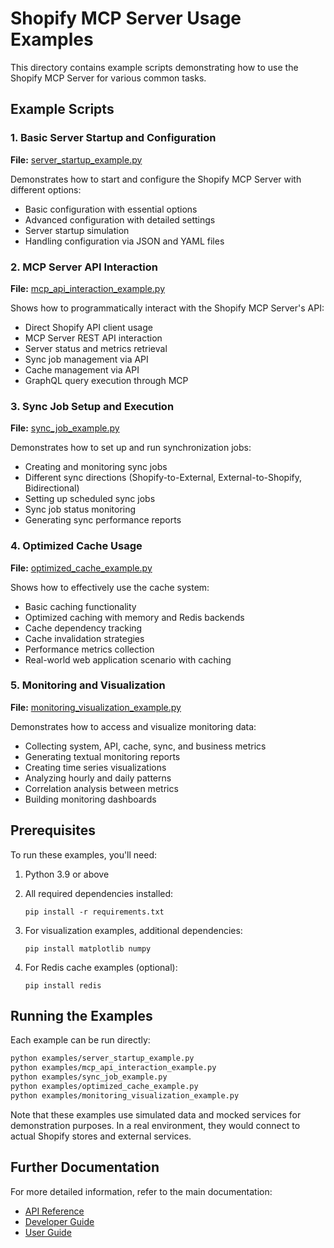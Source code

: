 # Shopify MCP Server Usage Examples

This directory contains example scripts demonstrating how to use the Shopify MCP Server for various common tasks.

## Example Scripts

### 1. Basic Server Startup and Configuration

**File:** [server_startup_example.py](./server_startup_example.py)

Demonstrates how to start and configure the Shopify MCP Server with different options:
- Basic configuration with essential options
- Advanced configuration with detailed settings
- Server startup simulation
- Handling configuration via JSON and YAML files

### 2. MCP Server API Interaction 

**File:** [mcp_api_interaction_example.py](./mcp_api_interaction_example.py)

Shows how to programmatically interact with the Shopify MCP Server's API:
- Direct Shopify API client usage
- MCP Server REST API interaction
- Server status and metrics retrieval
- Sync job management via API
- Cache management via API
- GraphQL query execution through MCP

### 3. Sync Job Setup and Execution

**File:** [sync_job_example.py](./sync_job_example.py)

Demonstrates how to set up and run synchronization jobs:
- Creating and monitoring sync jobs
- Different sync directions (Shopify-to-External, External-to-Shopify, Bidirectional)
- Setting up scheduled sync jobs
- Sync job status monitoring
- Generating sync performance reports

### 4. Optimized Cache Usage

**File:** [optimized_cache_example.py](./optimized_cache_example.py)

Shows how to effectively use the cache system:
- Basic caching functionality
- Optimized caching with memory and Redis backends
- Cache dependency tracking
- Cache invalidation strategies
- Performance metrics collection
- Real-world web application scenario with caching

### 5. Monitoring and Visualization

**File:** [monitoring_visualization_example.py](./monitoring_visualization_example.py)

Demonstrates how to access and visualize monitoring data:
- Collecting system, API, cache, sync, and business metrics
- Generating textual monitoring reports
- Creating time series visualizations
- Analyzing hourly and daily patterns
- Correlation analysis between metrics
- Building monitoring dashboards

## Prerequisites

To run these examples, you'll need:

1. Python 3.9 or above
2. All required dependencies installed:
   ```
   pip install -r requirements.txt
   ```

3. For visualization examples, additional dependencies:
   ```
   pip install matplotlib numpy
   ```

4. For Redis cache examples (optional):
   ```
   pip install redis
   ```

## Running the Examples

Each example can be run directly:

```bash
python examples/server_startup_example.py
python examples/mcp_api_interaction_example.py
python examples/sync_job_example.py
python examples/optimized_cache_example.py
python examples/monitoring_visualization_example.py
```

Note that these examples use simulated data and mocked services for demonstration purposes. In a real environment, they would connect to actual Shopify stores and external services.

## Further Documentation

For more detailed information, refer to the main documentation:

- [API Reference](../docs/api-reference/README.md)
- [Developer Guide](../docs/developer-guide/README.md)
- [User Guide](../docs/user-guide/README.md)